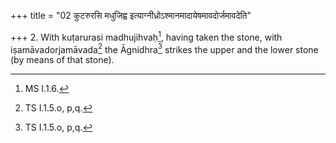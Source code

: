 +++
title = "02 कुटरुरसि मधुजिह्व इत्याग्नीध्रोऽश्मानमादायेषमावदोर्जमावदेति"

+++
2. With kuṭarurasi madhujihvaḥ[^1], having taken the stone, with iṣamāvadorjamāvada[^2] the Āgnidhra[^2] strikes the upper and the lower stone (by means of that stone).  

[^1]: MS I.1.6.  

[^2]: TS I.1.5.o, p,q.
